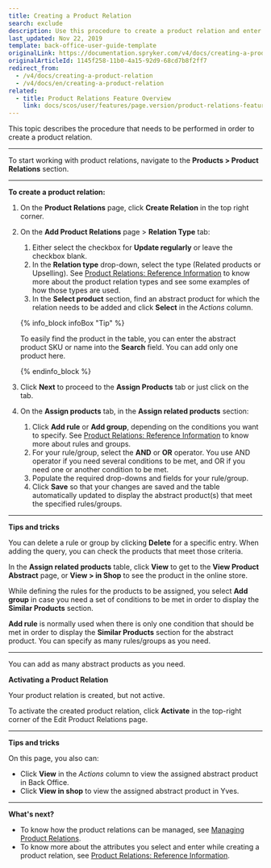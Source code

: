 ```yaml
---
title: Creating a Product Relation
search: exclude
description: Use this procedure to create a product relation and enter all the required values in the Back Office.
last_updated: Nov 22, 2019
template: back-office-user-guide-template
originalLink: https://documentation.spryker.com/v4/docs/creating-a-product-relation
originalArticleId: 1145f258-11b0-4a15-92d9-68cd7b8f2ff7
redirect_from:
  - /v4/docs/creating-a-product-relation
  - /v4/docs/en/creating-a-product-relation
related:
  - title: Product Relations Feature Overview
    link: docs/scos/user/features/page.version/product-relations-feature-overview.html
---
```


This topic describes the procedure that needs to be performed in order to create a product relation.
***

To start working with product relations, navigate to the **Products > Product Relations** section.
***

**To create a product relation:**
1. On the **Product Relations** page, click **Create Relation** in the top right corner.
2. On the **Add Product Relations** page > **Relation Type** tab:
    1. Either select the checkbox for **Update regularly** or leave the checkbox blank.
    2. In the **Relation type** drop-down, select the type (Related products or Upselling). See [Product Relations: Reference Information](/docs/scos/user/back-office-user-guides/{{page.version}}/merchandising/product-relations/references/product-relations-reference-information.html) to know more about the product relation types and see some examples of how those types are used.
    3. In the **Select product** section, find an abstract product for which the relation needs to be added and click **Select** in the _Actions_ column.

    {% info_block infoBox "Tip" %}

    To easily find the product in the table, you can enter the abstract product SKU or name into the **Search** field. You can add only one product here.

    {% endinfo_block %}

3. Click **Next** to proceed to the **Assign Products** tab or just click on the tab.
4. On the **Assign products** tab, in the **Assign related products** section:
    1. Click **Add rule** or **Add group**, depending on the conditions you want to specify. See [Product Relations: Reference Information](/docs/scos/user/back-office-user-guides/{{page.version}}/merchandising/product-relations/references/product-relations-reference-information.html) to know more about rules and groups.
    2. For your rule/group, select the **AND** or **OR** operator. You use AND operator if you need several conditions to be met, and OR if you need one or another condition to be met.
    3. Populate the required drop-downs and fields for your rule/group.
    4. Click **Save** so that your changes are saved and the table automatically updated to display the abstract product(s) that meet the specified rules/groups.

***

**Tips and tricks**

You can delete a rule or group by clicking **Delete** for a specific entry.
When adding the query, you can check the products that meet those criteria.

In the **Assign related products** table, click **View** to get to the **View Product Abstract** page, or **View > in Shop** to see the product in the online store.

While defining the rules for the products to be assigned, you select **Add group** in case you need a set of conditions to be met in order to display the **Similar Products** section.

**Add rule** is normally used when there is only one condition that should be met in order to display the **Similar Products** section for the abstract product. You can specify as many rules/groups as you need.
***

You can add as many abstract products as you need.

**Activating a Product Relation**

Your product relation is created, but not active.

To activate the created product relation, click **Activate** in the top-right corner of the Edit Product Relations page.

***

**Tips and tricks**

On this page, you also can:
* Click **View** in the _Actions_ column to view the assigned abstract product in Back Office.
* Click **View in shop** to view the assigned abstract product in Yves.

***

**What's next?**
* To know how the product relations can be managed, see [Managing Product Relations](/docs/scos/user/back-office-user-guides/{{page.version}}/merchandising/product-relations/managing-product-relations.html).
* To know more about the attributes you select and enter while creating a product relation, see [Product Relations: Reference Information](/docs/scos/user/back-office-user-guides/{{page.version}}/merchandising/product-relations/references/product-relations-reference-information.html).
